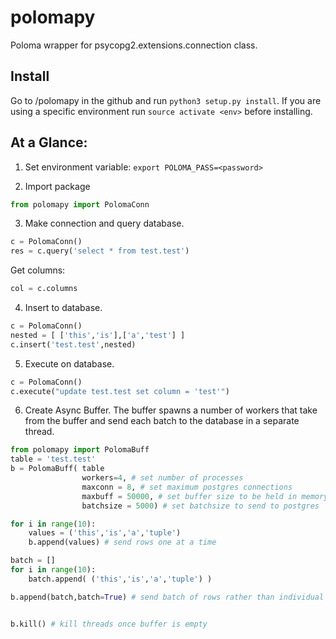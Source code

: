# polomapy

Poloma wrapper for psycopg2.extensions.connection class.

## Install

Go to /polomapy in the github and run `python3 setup.py install`. If you are using a specific environment run `source activate <env>` before installing.

## At a Glance:

1. Set environment variable:
 `export POLOMA_PASS=<password>`

2. Import package
```python
from polomapy import PolomaConn
```

3. Make connection and query database.
```python
c = PolomaConn()
res = c.query('select * from test.test')
```
Get columns:

```python
col = c.columns
```

4. Insert to database.
```python
c = PolomaConn()
nested = [ ['this','is'],['a','test'] ]
c.insert('test.test',nested)
```

5. Execute on database.
```python
c = PolomaConn()
c.execute("update test.test set column = 'test'")
```

6. Create Async Buffer. The buffer spawns a number of workers that take from the buffer and send each batch to the database in a separate thread.
```python
from polomapy import PolomaBuff
table = 'test.test'
b = PolomaBuff(	table	
                workers=4, # set number of processes
                maxconn = 8, # set maximum postgres connections
                maxbuff = 50000, # set buffer size to be held in memory
                batchsize = 5000) # set batchsize to send to postgres

for i in range(10):
    values = ('this','is','a','tuple')
    b.append(values) # send rows one at a time

batch = []
for i in range(10):
    batch.append( ('this','is','a','tuple') )

b.append(batch,batch=True) # send batch of rows rather than individual row


b.kill() # kill threads once buffer is empty
```
